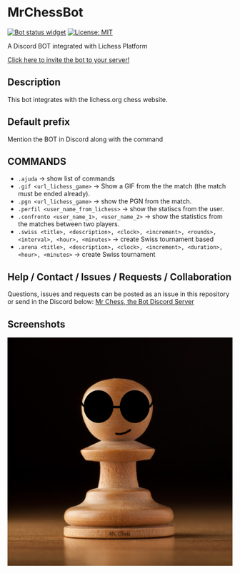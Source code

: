 # MrChessBot

<p>
<a href="https://top.gg/bot/976038110540496976"><img alt="Bot status widget" src="https://top.gg/api/widget/status/976038110540496976.svg"></a>
<a href="https://github.com/UltiRequiem/python-projects-for-intermediates/blob/main/LICENSE"><img alt="License: MIT" src="https://black.readthedocs.io/en/stable/_static/license.svg"></a>
</p>
   
A Discord BOT integrated with Lichess Platform

[Click here to invite the bot to your server!](https://discord.com/api/oauth2/authorize?client_id=976038110540496976&permissions=277566692422&scope=bot)

## Description
This bot integrates with the lichess.org chess website.

## Default prefix
Mention the BOT in Discord along with the command

## COMMANDS 
* `.ajuda` → show list of commands
* `.gif <url_lichess_game>` → Show a GIF from the the match (the match must be ended already).
* `.pgn <url_lichess_game>` → show the PGN from the match.
* `.perfil <user_name_from_lichess>` → show the statiscs from the user.
* `.confronto <user_name_1>, <user_name_2>` → show the statistics from the matches between two players.
* `.swiss <title>, <description>, <clock>, <increment>, <rounds>, <interval>, <hour>, <minutes>` → create Swiss tournament based
* `.arena <title>, <description>, <clock>, <increment>, <duration>, <hour>, <minutes>` → create Swiss tournament

## Help / Contact / Issues / Requests / Collaboration
Questions, issues and requests can be posted as an issue in this repository or send in the Discord below:
[Mr Chess, the Bot Discord Server](https://discord.gg/TpDQkekzfX)

## Screenshots
![Mr Chess, the Bot](/media/MrChessBotProfImage.png)
